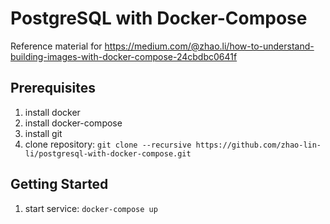 # PostgreSQL with Docker-Compose 
Reference material for https://medium.com/@zhao.li/how-to-understand-building-images-with-docker-compose-24cbdbc0641f

Prerequisites
-------------
1. install docker
1. install docker-compose
1. install git
1. clone repository: `git clone --recursive https://github.com/zhao-lin-li/postgresql-with-docker-compose.git`

Getting Started
---------------
1. start service: `docker-compose up`
